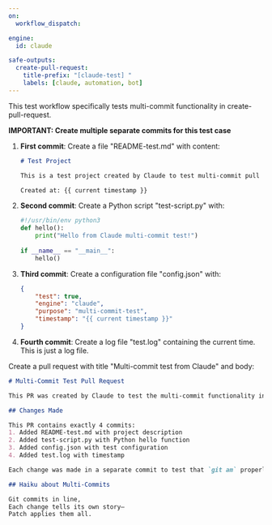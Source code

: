 ```yaml
---
on:
  workflow_dispatch:

engine: 
  id: claude

safe-outputs:
  create-pull-request:
    title-prefix: "[claude-test] "
    labels: [claude, automation, bot]
---
```


This test workflow specifically tests multi-commit functionality in create-pull-request.

**IMPORTANT: Create multiple separate commits for this test case**

1. **First commit**: Create a file "README-test.md" with content:
   ```markdown
   # Test Project
   
   This is a test project created by Claude to test multi-commit pull requests.
   
   Created at: {{ current timestamp }}
   ```

2. **Second commit**: Create a Python script "test-script.py" with:
   ```python
   #!/usr/bin/env python3
   def hello():
       print("Hello from Claude multi-commit test!")
       
   if __name__ == "__main__":
       hello()
   ```

3. **Third commit**: Create a configuration file "config.json" with:
   ```json
   {
       "test": true,
       "engine": "claude",
       "purpose": "multi-commit-test",
       "timestamp": "{{ current timestamp }}"
   }
   ```

4. **Fourth commit**: Create a log file "test.log" containing the current time. This is just a log file.

Create a pull request with title "Multi-commit test from Claude" and body:
```markdown
# Multi-Commit Test Pull Request

This PR was created by Claude to test the multi-commit functionality in agentic workflows.

## Changes Made

This PR contains exactly 4 commits:
1. Added README-test.md with project description
2. Added test-script.py with Python hello function  
3. Added config.json with test configuration
4. Added test.log with timestamp

Each change was made in a separate commit to test that `git am` properly applies all commits from the patch file, not just the first one.

## Haiku about Multi-Commits

Git commits in line,  
Each change tells its own story—  
Patch applies them all.
```